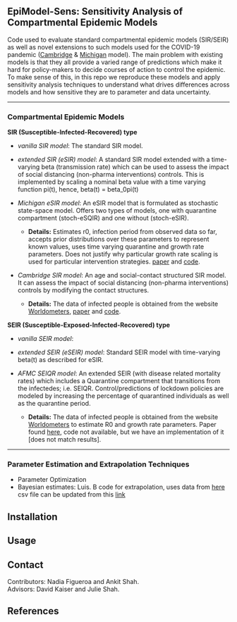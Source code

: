 ## EpiModel-Sens: Sensitivity Analysis of Compartmental Epidemic Models
Code used to evaluate standard compartmental epidemic models (SIR/SEIR) as well as novel extensions to such models used for the COVID-19 pandemic ([Cambridge](https://github.com/rajeshrinet/pyross) & [Michigan](https://github.com/lilywang1988/eSIR) model). The main problem with existing models is that they all provide a varied range of predictions which make it hard for policy-makers to decide courses of action to control the epidemic. To make sense of this, in this repo we reproduce these models and apply sensitivity analysis techniques to understand what drives differences across models and how sensitive they are to parameter and data uncertainty.

---

### Compartmental Epidemic Models
**SIR (Susceptible-Infected-Recovered) type**
  * *vanilla SIR model*: The standard SIR model.

  * *extended SIR (eSIR) model*: A standard SIR model extended with a time-varying beta (transmission rate) which can be used to assess the impact of social distancing (non-pharma interventions) controls. This is implemented by scaling a nominal beta value with a time varying function pi(t), hence, beta(t) = beta_0pi(t)  

  * *Michigan eSIR model*: An eSIR model that is formulated as stochastic state-space model. Offers two types of models, one with quarantine compartment (stoch-eSQIR) and one without (stoch-eSIR).
    * **Details:** Estimates r0, infection period from observed data so far, accepts prior distributions over these parameters to represent known values, uses time varying quarantine and growth rate parameters. Does not justify why particular growth rate scaling is used for particular intervention strategies. [paper]( https://doi.org/10.1101/2020.02.29.20029421) and [code](https://github.com/lilywang1988/eSIR).

* *Cambridge SIR model*: An age and social-contact structured SIR model. It can assess the impact of social distancing (non-pharma interventions) controls by modifying the contact structures.
    * **Details:** The data of infected people is obtained from the website [Worldometers](https://www.worldometers.info/coronavirus/), [paper](https://arxiv.org/pdf/2003.12055.pdf) and [code](https://github.com/rajeshrinet/pyross).

**SEIR (Susceptible-Exposed-Infected-Recovered) type**
  * *vanilla SEIR model*:

  * *extended SEIR (eSEIR) model*: Standard SEIR model with time-varying beta(t) as described for eSIR.
  
  * *AFMC SEIQR model*: An extended SEIR (with disease related mortality rates) which includes a Quarantine compartment that transitions from the infectedes; i.e. SEIQR. Control/predictions of lockdown policies are modeled by increasing the percentage of quarantined individuals as well as the quarantine period.
    * **Details:** The data of infected people is obtained from the website [Worldometers](https://www.worldometers.info/coronavirus/) to estimate R0 and growth rate parameters. Paper found [here](https://www.sciencedirect.com/science/article/pii/S0377123720300605?via%3Dihub), code not available, but we have an implementation of it [does not match results].

---

### Parameter Estimation and Extrapolation Techniques
* Parameter Optimization
* Bayesian estimates: Luis. B code for extrapolation, uses data from [here](https://hgis.uw.edu/virus/) csv file can be updated from this [link](https://github.com/jakobzhao/virus/blob/master/assets/virus.csv)

## Installation


## Usage


## Contact
Contributors: Nadia Figueroa and Ankit Shah.  
Advisors: David Kaiser and Julie Shah.

## References




